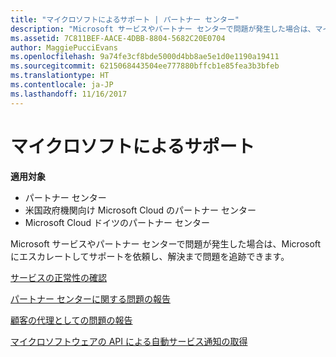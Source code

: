 ```yaml
---
title: "マイクロソフトによるサポート | パートナー センター"
description: "Microsoft サービスやパートナー センターで問題が発生した場合は、マイクロソフトにエスカレートしてサポートを依頼し、解決まで問題を追跡できます。"
ms.assetid: 7C811BEF-AACE-4DBB-8804-5682C20E0704
author: MaggiePucciEvans
ms.openlocfilehash: 9a74fe3cf8bde5000d4bb8ae5e1d0e1190a19411
ms.sourcegitcommit: 6215068443504ee777880bffcb1e85fea3b3bfeb
ms.translationtype: HT
ms.contentlocale: ja-JP
ms.lasthandoff: 11/16/2017
---
```

# <a name="support-from-microsoft"></a>マイクロソフトによるサポート

**適用対象**

-  パートナー センター
-  米国政府機関向け Microsoft Cloud のパートナー センター
-  Microsoft Cloud ドイツのパートナー センター

Microsoft サービスやパートナー センターで問題が発生した場合は、Microsoft にエスカレートしてサポートを依頼し、解決まで問題を追跡できます。

[サービスの正常性の確認](check-service-health.md)

[パートナー センターに関する問題の報告](report-problems-with-partner-center.md)

[顧客の代理としての問題の報告](report-problems-on-behalf-of-a-customer.md)

[マイクロソフトウェアの API による自動サービス通知の取得](get-automated-service-notifications-with-our-apis.md)

 

 



